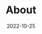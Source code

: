 ---
title: "About"
date: "2022-10-25"
layout: "about"
draft: false
# Meta Description
description: "We help Small Businesses, SMBs, Startups, Professionals, and Individuals in Better Management of Finances, Accounts, Investments, and Taxes (FAIT). Let’s Betterify!!"

# who_we_are
who_we_are:
  enable: true
  subtitle: "Who We Are"
  title: "Hello, We help in <mark>Better</mark> Financial Management"
  description: "We all at <mark>Betterify</mark> very strongly believe that all business productivity and performance is the result of a strong motivated team of professionals with hands on industry expertise and experience. <marker>We are a team of professionals with huge industry experience and expertise. The key to every business success is a mutual trust</marker>."

  image: "images/about/01.jpg"

# what_we_do
what_we_do:
  enable: true
  subtitle: "Our Speciality"
  title: "What Do We Do? We help <mark>Betterify!!</mark>"
  block:
  - title: "Financial Management"
    content: "We provide all possible information on <mark>Financial Management</mark> by way of how-to articles, videos, ideas, insights, etc. We help you understand <marker>financial data analysis</marker>."

  - title: "Accounting Management"
    content: "We provide all possible information on <mark>Accounting Management</mark> by way of <marker>how-to articles, videos, ideas, insights, etc</marker>. We also provide the best <mark>Bookkeeping Services</mark>."
    
  - title: "Investment Management"
    content: "We provide all possible information on <mark>Investment Management</mark> by way of <marker>how-to articles, videos, ideas, insights, etc</marker>. We do not provide any kind of <mark>Investment Advice</mark>."
    
  - title: "Taxation Management"
    content: "We provide all possible information on <mark>Taxation Management</mark> by way of <marker>how-to articles, videos, ideas, insights, etc</marker>. We do not provide any kind of <mark>Investment Advice</mark> or Taxation Advice."

# our_mission
our_mission:
  enable: true
  subtitle: "OUR MISSION"
  title: "Main <mark>Vision</mark> And Mission Of Our Company"
  description: "We are passionate about <marker>Better Management</marker> and Better Leadership. Our passion is filled with compassion for the following Mission, Vision, and Values: Our mission is <mark>Better Execution</mark>, Our vision is <mark>Better Management</mark>, and We value <mark>Better Leadership!!</mark>"

  image: "images/about/02.jpg"

# about_video
about_video:
  enable: true
  subtitle: "A Short Video"
  title: "We follow <mark>processes</mark> and the rest is taken care of by itself."
  description: "Our whole approach is process driven and process dependant, and not person dependant. Once you follow the <mark>processes</mark> meticulously the rest is taken care of. <marker>We strongly believe in the 6 Sigma Philosophy</marker>."
  video_url: "https://www.youtube.com/embed/bYFN_Vdg3rw" #https://www.youtube.com/embed/dyZcRRWiuuw
  video_thumbnail: "images/about/video-popup-2.jpg"


# brands
brands_carousel:
  enable: true
  subtitle: "Social Media"
  title: "We take advantage of the whole <mark>Social Media</mark> space"
  section: "/" # brand images comming form _index.md


# our team
our_team:
  enable: false
  subtitle: "Our members"
  title: "The People Behind"
  description: "There is always a powerful team and teamwork behind every successful business. A bigger dream requires a bigger team. <br>There is a saying of Anonymous that says that the **Teamwork** can be summed up in five short words: We believe in each other."
  team:
  - name: "Avadhoot Dandekar"
    image: "images/about/team/01.jpg"
    designation: "Founding Director / Partner"
  - name: "Sangeeta Dandekar"
    image: "images/about/team/02.jpg"
    designation: "Founding Director  / Partner"
  - name: "Ortrin Okaster"
    image: "images/about/team/03.jpg"
    designation: "Engineering"


# our office
our_office:
  enable: false
  subtitle: "Our Offices"
  title: "Made with Love Of around the world With Many Offices"
  description: "We were freelance designers and developers, constantly finding <br> ourselves deep in vague feedback. This made every client and team"
  office_locations:
  - city: "NewYork, USA"
    country_flag: "images/about/flags/us.png"
    address_line_one: "219 Bald Hill Drive"
    address_line_two: "Oakland Gardens, NY 11364"
  - city: "Australia, Perth"
    country_flag: "images/about/flags/au.png"
    address_line_one: "Flat 23 80 Anthony Circlet"
    address_line_two: "Port Guiseppe, TAS 2691"
  - city: "Berlin, Germany"
    country_flag: "images/about/flags/germany.png"
    address_line_one: "Jl Raya Dewi Sartika Ged"
    address_line_two: "Harapan Masa, Br Germeny"
  - city: "China, Wohan"
    country_flag: "images/about/flags/china.png"
    address_line_one: "1hao Wen Ti Huo Dong"
    address_line_two: "Zhong Xin 1ceng Jian Xing"

---